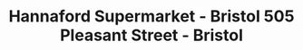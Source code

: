 ---
title: "Hannaford Supermarket - Bristol 505 Pleasant Street - Bristol"
url: /bristol/hannaford-supermarket-bristol-505-pleasant-street-bristol/
shop: Supermarkt
---
